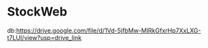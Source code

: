 # StockWeb
db:https://drive.google.com/file/d/1Vd-5jfbMw-MlRkGfxrHp7XxLXG-t7LUI/view?usp=drive_link
